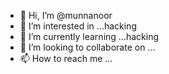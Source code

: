 - 👋 Hi, I’m @munnanoor
- 👀 I’m interested in ...hacking
- 🌱 I’m currently learning ...hacking
- 💞️ I’m looking to collaborate on ...
- 📫 How to reach me ...

<!---
munnanoor/munnanoor is a ✨ special ✨ repository because its `README.md` (this file) appears on your GitHub profile.
You can click the Preview link to take a look at your changes.
--->
